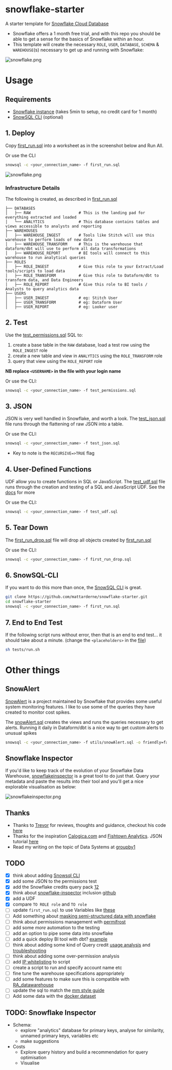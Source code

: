 # snowflake-starter
A starter template for [Snowflake Cloud Database](https://snowflake.com)

* Snowflake offers a 1 month free trial, and with this repo you should be able to get a sense for the basics of Snowflake within an hour.
* This template will create the necessary `ROLE`, `USER`, `DATABASE`, `SCHEMA` & `WAREHOUSE`(s) necessary to get up and running with Snowflake:

![snowflake.png](/assets/snowflake_rn.png)


# Usage

## Requirements

* [Snowflake instance](https://trial.snowflake.com/) (takes 5min to setup, no credit card for 1 month)
* [SnowSQL CLI](https://docs.snowflake.com/en/user-guide/snowsql.html) (optional)

## 1. Deploy

Copy [first_run.sql](/first_run.sql) into a worksheet as in the screenshot below and Run All. 

Or use the CLI
```bash
snowsql -c <your_connection_name> -f first_run.sql
```

![snowflake.png](/assets/worksheet.png)

### Infrastructure Details
The following is created, as described in [first_run.sql](/first_run.sql)
```
├── DATABASES
│   ├── RAW                     # This is the landing pad for everything extracted and loaded
│   └── ANALYTICS               # This database contains tables and views accessible to analysts and reporting
├── WAREHOUSES
│   ├── WAREHOUSE_INGEST        # Tools like Stitch will use this warehouse to perform loads of new data
│   ├── WAREHOUSE_TRANSFORM     # This is the warehouse that dataform/dbt will use to perform all data transformations
│   ├── WAREHOUSE_REPORT        # BI tools will connect to this warehouse to run analytical queries
├── ROLES
│   ├── ROLE_INGEST             # Give this role to your Extract/Load tools/scripts to load data
│   ├── ROLE_TRANSFORM          # Give this role to Dataform/dbt to transform data, and Data Engineers
│   ├── ROLE_REPORT             # Give this role to BI tools / Analysts to query analytics data
├── USERS
│   ├── USER_INGEST             # eg: Stitch User
│   ├── USER_TRANSFORM          # eg: Dataform User
│   ├── USER_REPORT             # eg: Looker user

```

## 2. Test

Use the [test_permissions.sql](/test_permissions.sql) SQL to:
1. create a base table in the `RAW` database, load a test row using the `ROLE_INGEST` role
1. create a new table and view in `ANALYTICS` using the `ROLE_TRANSFORM` role
1. query that view using the `ROLE_REPORT` role

**NB replace `<USERNAME>` in the file with your login name** 

Or use the CLI:
```bash
snowsql -c <your_connection_name> -f test_permissions.sql
```

## 3. JSON

JSON is very well handled in Snowflake, and worth a look. The [test_json.sql](/test_json.sql) file runs through the flattening of raw JSON into a table.

Or use the CLI:
```bash
snowsql -c <your_connection_name> -f test_json.sql
```

* Key to note is the `RECURSIVE=>TRUE` flag

## 4. User-Defined Functions

UDF allow you to create functions in SQL or JavaScript. The [test_udf.sql](/test_udf.sql) file runs through the creation and testing of a SQL and JavaScript UDF. See the [docs](https://docs.snowflake.com/en/sql-reference/udf-overview.html) for more

Or use the CLI:
```bash
snowsql -c <your_connection_name> -f test_udf.sql
```


## 5. Tear Down

The [first_run_drop.sql](/first_run_drop.sql) file will drop all objects created by [first_run.sql](/first_run.sql) 

Or use the CLI:
```bash
snowsql -c <your_connection_name> -f first_run_drop.sql
```

## 6. SnowSQL-CLI

If you want to do this more than once, the [SnowSQL CLI](https://docs.snowflake.com/en/user-guide/snowsql.html) is great. 

```bash
git clone https://github.com/mattarderne/snowflake-starter.git
cd snowflake-starter
snowsql -c <your_connection_name> -f first_run.sql
```

## 7. End to End Test
If the following script runs without error, then that is an end to end test... it should take about a minute. (change the `<placeholders>` in the [file](tests/run.sh))

```bash
sh tests/run.sh
```

# Other things

## SnowAlert

[SnowAlert](https://github.com/snowflakedb/SnowAlert) is a project maintained by Snowflake that provides some useful system monitoring features. I like to use some of the queries they have created to monitor cost spikes.

The [snowAlert.sql](/utils/snowAlert.sql) creates the views and runs the queries necessary to get alerts. Running it daily in Dataform/dbt is a nice way to get custom alerts to unusual spikes 

```bash
snowsql -c <your_connection_name> -f utils/snowAlert.sql -o friendly=false -o quiet=true
```

## Snowflake Inspector

If you'd like to keep track of the evolution of your Snowflake Data Warehouse, [snowflakeinspector](http://snowflakeinspector.hashmapinc.com/) is a great tool to do just that. Query your metadata and paste the results into their tool and you'll get a nice explorable visualisation as below:

![snowflakeinspector.png](/assets/snowflakeinspector.png)

## Thanks

* Thanks to [Trevor](https://trevorscode.com/comprehensive-tutorial-of-snowflake-privileges-and-access-control/) for reviews, thoughts and guidance, checkout his code [here](https://github.com/trevor-higbee/snowflake-tools)
* Thanks for the inspiration [Calogica.com](https://Calogica.com) and [Fishtown Analytics](https://blog.fishtownanalytics.com/how-we-configure-snowflake-fc13f1eb36c4). JSON tutorial [here](https://interworks.com/blog/hcalder/2018/06/19/the-ease-of-working-with-json-in-snowflake/)
* Read my writing on the topic of Data Systems at [groupby1](https://groupby1.substack.com/)


## TODO
* [x] think about adding [Snowsql CLI](https://docs.snowflake.com/en/user-guide/snowsql-install-config.html)
* [x] add some JSON to the permissions test
* [x] add the Snowflake credits query pack [1](https://github.com/snowflakedb/SnowAlert/blob/master/packs/snowflake_query_pack.sql)[2](https://github.com/snowflakedb/SnowAlert/blob/master/packs/snowflake_cost_management.sql)
* [x] think about [snowflake-inspector](http://snowflakeinspector.hashmapinc.com/) inclusion [github](https://github.com/hashmapinc/snowflake-inspector)
* [x] add a UDF
* [x] compare `TO ROLE role` and `TO role`
* [ ] update `first_run.sql` to use Variables like [these](https://fivetran.com/docs/destinations/snowflake)
* [ ] Add something about [masking semi-structured data with snowflake](https://www.snowflake.com/blog/masking-semi-structured-data-with-snowflake/)
* [ ] think about permissions management with [permifrost](https://gitlab.com/gitlab-data/permifrost)
* [ ] add some _more_ automation to the testing
* [ ] add an option to pipe some data into snowflake
* [ ] add a quick deploy BI tool with dbt? [example](https://medium.com/hashmapinc/amplifying-outcomes-with-snowflake-b5def9ca61c5)
* [ ] think about adding some kind of Query credit [usage analysis](https://www.snowflake.com/blog/understanding-snowflake-utilization-warehouse-profiling/) and [troubleshooting](https://community.snowflake.com/s/article/Cloud-Services-Billing-Update-Understanding-and-Adjusting-Usage)
* [ ] think about adding some over-permission analysis
* [ ] add [IP whitelisting](https://docs.snowflake.com/en/sql-reference/sql/alter-network-policy.html) to script
* [ ] create a script to run and specify account name etc 
* [ ] fine tune the warehouse specifications appropriately 
* [ ] add some features to make sure this is compatible with [RA_datawarehouse](https://github.com/rittmananalytics/ra_data_warehouse)
* [ ] update the sql to match the [mm style guide](https://github.com/mattm/sql-style-guide)
* [ ] Add some data with the [docker dataset](https://github.com/aa8y/docker-dataset)

## TODO: Snowflake Inspector
* Schema:
    * explore "analytics" database for primary keys, analyse for similarity, unnamed primary keys, variables etc
    * make suggestions
* Costs
    * Explore query history and build a recommendation for query optimisation 
    * Visualise 

